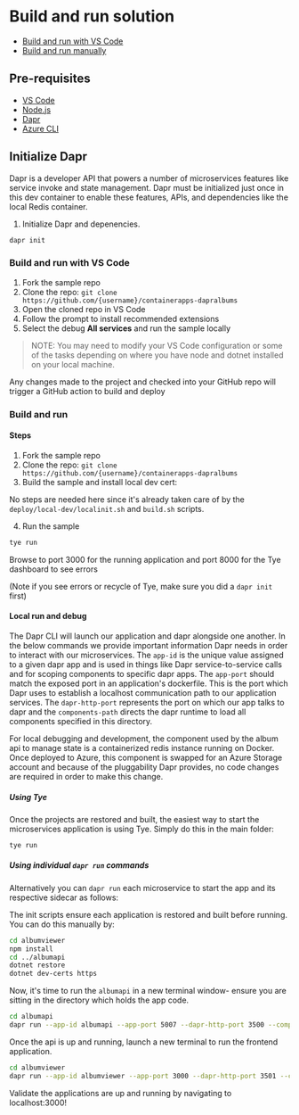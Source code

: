 # Build and run solution

- [Build and run with VS Code](#build-and-run-with-vs-code)
- [Build and run manually](#build-and-run-manually)

## Pre-requisites

- [VS Code](https://code.visualstudio.com/)
- [Node.js](https://nodejs.org/en/download/)
- [Dapr](https://docs.dapr.io/getting-started/install-dapr-cli/)
- [Azure CLI](https://docs.microsoft.com/en-us/cli/azure/install-azure-cli-windows?tabs=azure-cli)

## Initialize Dapr
Dapr is a developer API that powers a number of microservices features like service invoke and state management.  Dapr must be initialized just once in this 
dev container to enable these features, APIs, and dependencies like the local Redis container.

1. Initialize Dapr and depenencies.  

```bash
dapr init
```

### Build and run with VS Code

1. Fork the sample repo
1. Clone the repo: `git clone https://github.com/{username}/containerapps-dapralbums`
1. Open the cloned repo in VS Code
1. Follow the prompt to install recommended extensions
1. Select the debug **All services** and run the sample locally

> NOTE: You may need to modify your VS Code configuration or some of the tasks depending on where you have node and dotnet installed on your local machine.

Any changes made to the project and checked into your GitHub repo will trigger a GitHub action to build and deploy

### Build and run 

#### Steps

1. Fork the sample repo
2. Clone the repo: `git clone https://github.com/{username}/containerapps-dapralbums`
3. Build the sample and install local dev cert:

No steps are needed here since it's already taken care of by the `deploy/local-dev/localinit.sh` and `build.sh` scripts.

4. Run the sample

```bash
tye run
```

Browse to port 3000 for the running application and port 8000 for the Tye dashboard to see errors

(Note if you see errors or recycle of Tye, make sure you did a `dapr init` first)

#### Local run and debug

The Dapr CLI will launch our application and dapr alongside one another. In the below commands we provide important information Dapr needs in order to interact with our microservices. The `app-id` is the unique value assigned to a given dapr app and is used in things like Dapr service-to-service calls and for scoping components to specific dapr apps. The `app-port` should match the exposed port in an application's dockerfile. This is the port which Dapr uses to establish a localhost communication path to our application services. The `dapr-http-port` represents the port on which our app talks to dapr and the `components-path` directs the dapr runtime to load all components specified in this directory.

For local debugging and development, the component used by the album api to manage state is a containerized redis instance running on Docker. Once deployed to Azure, this component is swapped for an Azure Storage account and because of the pluggability Dapr provides, no code changes are required in order to make this change.

##### Using Tye

Once the projects are restored and built, the easiest way to start the microservices application is using Tye.  Simply do this in the main folder:

```bash
tye run
```

##### Using individual `dapr run` commands

Alternatively you can `dapr run` each microservice to start the app and its respective sidecar as follows:

The init scripts ensure each application is restored and built before running.  You can do this manually by: 

```bash
cd albumviewer
npm install
cd ../albumapi
dotnet restore
dotnet dev-certs https
```

Now, it's time to run the `albumapi` in a new terminal window- ensure you are sitting in the directory which holds the app code.

```bash
cd albumapi
dapr run --app-id albumapi --app-port 5007 --dapr-http-port 3500 --components-path ../dapr-components/local -- dotnet run
```

Once the api is up and running, launch a new terminal to run the frontend application.

```bash
cd albumviewer
dapr run --app-id albumviewer --app-port 3000 --dapr-http-port 3501 --components-path ../dapr-components/local -- npm run start
```

Validate the applications are up and running by navigating to localhost:3000!
